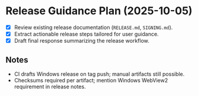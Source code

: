 # Release Guidance Plan (2025-10-05)

- [x] Review existing release documentation (`RELEASE.md`, `SIGNING.md`).
- [x] Extract actionable release steps tailored for user guidance.
- [x] Draft final response summarizing the release workflow.

## Notes
- CI drafts Windows release on tag push; manual artifacts still possible.
- Checksums required per artifact; mention Windows WebView2 requirement in release notes.
